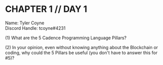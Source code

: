 # CHAPTER 1 // DAY 1

Name: Tyler Coyne  
Discord Handle: tcoyne#4231

(1) What are the 5 Cadence Programming Language Pillars?

(2) In your opinion, even without knowing anything about the Blockchain or coding, why could the 5 Pillars be useful (you don't have to answer this for #5)?
